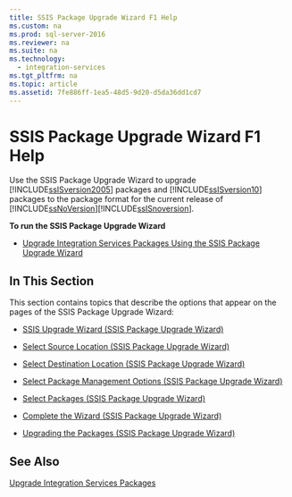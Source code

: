 ```yaml
---
title: SSIS Package Upgrade Wizard F1 Help
ms.custom: na
ms.prod: sql-server-2016
ms.reviewer: na
ms.suite: na
ms.technology: 
  - integration-services
ms.tgt_pltfrm: na
ms.topic: article
ms.assetid: 7fe886ff-1ea5-48d5-9d20-d5da36dd1cd7
---
```

# SSIS Package Upgrade Wizard F1 Help
  Use the SSIS Package Upgrade Wizard to upgrade [!INCLUDE[ssISversion2005](../../Token\Other/ssISversion2005_md.md)] packages and [!INCLUDE[ssISversion10](../../Token\Other/ssISversion10_md.md)] packages to the package format for the current release of [!INCLUDE[ssNoVersion](../../Token\Other/ssNoVersion_md.md)][!INCLUDE[ssISnoversion](../../Token\Other/ssISnoversion_md.md)].  
  
 **To run the SSIS Package Upgrade Wizard**  
  
-   [Upgrade Integration Services Packages Using the SSIS Package Upgrade Wizard](../../Topics\TopicNameNotContainA/Upgrade-Integration-Services-Packages-Using-the-SSIS-Package-Upgrade-Wizard.md)  
  
## In This Section  
 This section contains topics that describe the options that appear on the pages of the SSIS Package Upgrade Wizard:  
  
-   [SSIS Upgrade Wizard &#40;SSIS Package Upgrade Wizard&#41;](../Topic/SSIS%20Upgrade%20Wizard%20\(SSIS%20Package%20Upgrade%20Wizard\).md)  
  
-   [Select Source Location &#40;SSIS Package Upgrade Wizard&#41;](../Topic/Select%20Source%20Location%20\(SSIS%20Package%20Upgrade%20Wizard\).md)  
  
-   [Select Destination Location &#40;SSIS Package Upgrade Wizard&#41;](../Topic/Select%20Destination%20Location%20\(SSIS%20Package%20Upgrade%20Wizard\).md)  
  
-   [Select Package Management Options &#40;SSIS Package Upgrade Wizard&#41;](../Topic/Select%20Package%20Management%20Options%20\(SSIS%20Package%20Upgrade%20Wizard\).md)  
  
-   [Select Packages &#40;SSIS Package Upgrade Wizard&#41;](../Topic/Select%20Packages%20\(SSIS%20Package%20Upgrade%20Wizard\).md)  
  
-   [Complete the Wizard &#40;SSIS Package Upgrade Wizard&#41;](../Topic/Complete%20the%20Wizard%20\(SSIS%20Package%20Upgrade%20Wizard\).md)  
  
-   [Upgrading the Packages &#40;SSIS Package Upgrade Wizard&#41;](../Topic/Upgrading%20the%20Packages%20\(SSIS%20Package%20Upgrade%20Wizard\).md)  
  
## See Also  
 [Upgrade Integration Services Packages](../../Topics\TopicNameNotContainA/Upgrade-Integration-Services-Packages.md)  
  
  